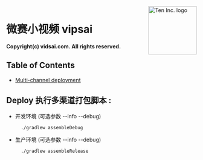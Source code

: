 <img src="https://d3heg6bx5jbtwp.cloudfront.net/static/b807/site/img/cf_logo.png" alt="Ten Inc. logo" title="Ten" align="right" height="128" width="128" />


# 微赛小视频 vipsai



**Copyright(c) __vidsai.com__. All rights reserved.**


## Table of Contents
 
  * [Multi-channel deployment](#deploy)



## Deploy 执行多渠道打包脚本 : 
  
  - 开发环境 (可选参数 --info --debug)
  
      ```shell
        ./gradlew assembleDebug 
      ``` 
  
  
  
  - 生产环境 (可选参数 --info --debug)
  
      ```shell
        ./gradlew assembleRelease
      ``` 
      
  
  

